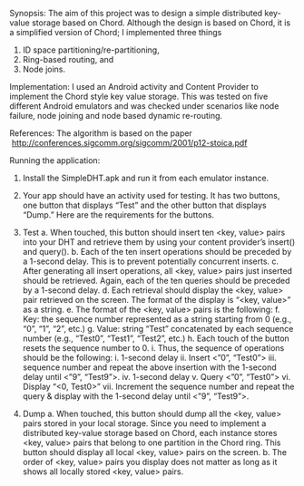 
Synopsis: The aim of this project was to design a simple distributed key-value storage based on Chord. 
Although the design is based on Chord, it is a simplified version of Chord; I implemented three things 

1) ID space partitioning/re-partitioning, 
2) Ring-based routing, and 
3) Node joins.

Implementation: I used an Android activity and Content Provider to implement the Chord style key value storage. 
This was tested on five different Android emulators and was checked under scenarios like node failure, 
node joining and node based dynamic re-routing.

References: The algorithm is based on the paper
 http://conferences.sigcomm.org/sigcomm/2001/p12-stoica.pdf

Running the application: 
1) Install the SimpleDHT.apk and run it from each emulator instance.
2) Your app should have an activity used for testing. It has two buttons, one button that displays “Test” and the other button that displays “Dump.” Here are the requirements for the buttons.
3) Test
a. When touched, this button should insert ten <key, value> pairs into your DHT and retrieve them by using your content provider’s insert() and query().
b. Each of the ten insert operations should be preceded by a 1-second delay. This is to prevent potentially concurrent inserts.
c. After generating all insert operations, all <key, value> pairs just inserted should be retrieved. Again, each of the ten queries should be preceded by a 1-second delay.
d. Each retrieval should display the <key, value> pair retrieved on the screen. The format of the display is “<key, value>” as a string.
e. The format of the <key, value> pairs is the following:
f. Key: the sequence number represented as a string starting from 0 (e.g., “0”, “1”, “2”, etc.)
g. Value: string “Test” concatenated by each sequence number (e.g., “Test0”, “Test1”, “Test2”, etc.)
h. Each touch of the button resets the sequence number to 0.
i. Thus, the sequence of operations should be the following:
i. 1-second delay
ii. Insert <”0”, “Test0”>
iii.  sequence number and repeat the above insertion with the 1-second delay until <”9”, “Test9”>.
iv. 1-second delay
v. Query <”0”, “Test0”>
vi. Display “<0, Test0>”
vii. Increment the sequence number and repeat the query & display with the 1-second delay until <”9”, “Test9”>.


4) Dump
a. When touched, this button should dump all the <key, value> pairs stored in your local storage. Since you need to implement a distributed key-value storage based on Chord, each instance stores <key, value> pairs that belong to one partition in the Chord ring. This button should display all local <key, value> pairs on the screen.
b. The order of <key, value> pairs you display does not matter as long as it shows all locally stored <key, value> pairs.
